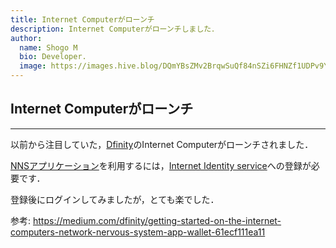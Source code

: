 ```yaml
---
title: Internet Computerがローンチ
description: Internet Computerがローンチしました．
author:
  name: Shogo M
  bio: Developer.
  image: https://images.hive.blog/DQmYBsZMv2BrqwSuQf84nSZi6FHNZf1UDPv9YzqTo7w5qjw/IMG_0435.JPG
---
```


## Internet Computerがローンチ

---

以前から注目していた，[Dfinity](https://dfinity.org)のInternet Computerがローンチされました．

[NNSアプリケーション](https://nns.ic0.app/)を利用するには，[Internet Identity service](https://sdk.dfinity.org/docs/ic-identity-guide/what-is-ic-identity.html)への登録が必要です．

登録後にログインしてみましたが，とても楽でした．

参考: https://medium.com/dfinity/getting-started-on-the-internet-computers-network-nervous-system-app-wallet-61ecf111ea11